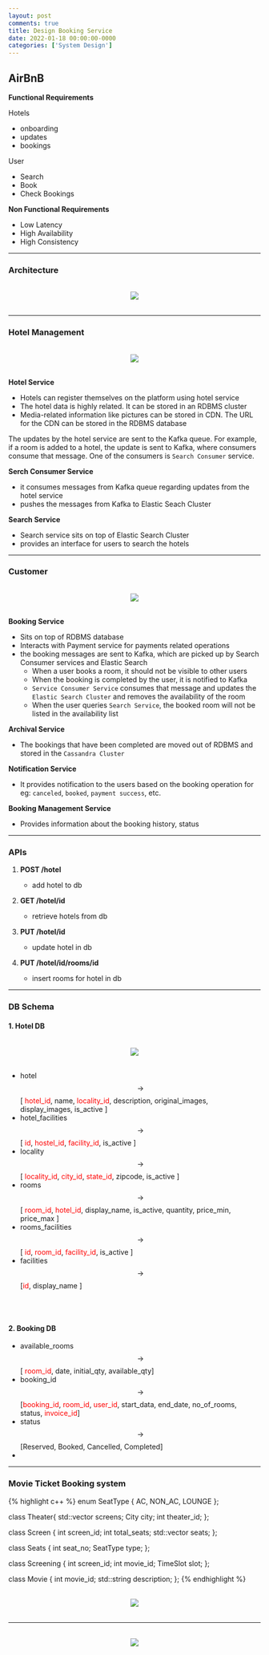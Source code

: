 ```yaml
---
layout: post
comments: true
title: Design Booking Service
date: 2022-01-18 00:00:00-0000
categories: ['System Design']
---
```


## AirBnB


**Functional Requirements**

Hotels
* onboarding
* updates
* bookings

User
* Search
* Book
* Check Bookings

**Non Functional Requirements**
* Low Latency
* High Availability
* High Consistency

---
### Architecture
<br/>
<div>
    <center><img src="{{ site.baseurl }}/assets/img/booking/architecture.png"></center>
</div>
<br/>

---
### Hotel Management 

<br/>
<div>
    <center><img src="{{ site.baseurl }}/assets/img/booking/hotel.png"></center>
</div>
<br/>

**Hotel Service** 
* Hotels can register themselves on the platform using hotel service
* The hotel data is highly related. It can be stored in an RDBMS cluster
* Media-related information like pictures can be stored in CDN. The URL for the CDN can be stored in the RDBMS database

The updates by the hotel service are sent to the Kafka queue. For example, if a room is added to a hotel, the update is sent to Kafka, where consumers consume that message. One of the consumers is `Search Consumer` service. 

**Serch Consumer Service**

* it consumes messages from Kafka queue regarding updates from the hotel service
* pushes the messages from Kafka to Elastic Seach Cluster

**Search Service**

* Search service sits on top of Elastic Search Cluster 
* provides an interface for users to search the hotels

---

### Customer
<br/>
<div>
    <center><img src="{{ site.baseurl }}/assets/img/booking/customer.png"></center>
</div>
<br/>

**Booking Service**
* Sits on top of RDBMS database
* Interacts with Payment service for payments related operations
* the booking messages are sent to Kafka, which are picked up by Search Consumer services and Elastic Search
    * When a user books a room, it should not be visible to other users
    * When the booking is completed by the user, it is notified to Kafka
    * `Service Consumer Service` consumes that message and updates the `Elastic Search Cluster` and removes the availability of the room
    * When the user queries `Search Service`, the booked room will not be listed in the availability list


**Archival Service**
* The bookings that have been completed are moved out of RDBMS and stored in the `Cassandra Cluster`

**Notification Service**
* It provides notification to the users based on the booking operation for eg: `canceled`, `booked`, `payment success`, etc. 

**Booking Management Service**
* Provides information about the booking history, status

---

### APIs

1. **POST /hotel**
    * add hotel to db

2. **GET /hotel/id**
    * retrieve hotels from db

3. **PUT /hotel/id**
    * update hotel in db

4. **PUT /hotel/id/rooms/id**
    * insert rooms for hotel in db

----

### DB Schema


#### 1. Hotel DB
<br/>
<div>
    <center><img src="{{ site.baseurl }}/assets/img/booking/db_schema.png"></center>
</div>
<br/>

* hotel $$\rightarrow$$ [ <font color="red">hotel_id</font>, name, <font color="red">locality_id</font>, description, original_images, display_images, is_active ]
* hotel_facilities $$\rightarrow$$ [ <font color="red">id</font>, <font color="red">hostel_id</font>, <font color="red">facility_id</font>, is_active ]
* locality $$\rightarrow$$ [ <font color="red">locality_id</font>, <font color="red">city_id</font>, <font color="red">state_id</font>, zipcode, is_active ]
* rooms $$\rightarrow$$ [ <font color="red">room_id</font>, <font color="red">hotel_id</font>, display_name, is_active, quantity, price_min, price_max ]
* rooms_facilities $$\rightarrow$$ [ <font color="red">id</font>, <font color="red">room_id</font>, <font color="red">facility_id</font>, is_active ]
* facilities $$\rightarrow$$ [<font color="red">id</font>, display_name ]

<br/>
<br/>


#### 2. Booking DB

* available_rooms $$\rightarrow$$ [ <font color="red">room_id</font>, date, initial_qty, available_qty]
* booking_id $$\rightarrow$$ [<font color="red">booking_id</font>, <font color="red">room_id</font>, <font color="red">user_id</font>, start_data, end_date, no_of_rooms, status, <font color="red">invoice_id</font>]
* status $$\rightarrow$$ [Reserved, Booked, Cancelled, Completed]
* 

---

### Movie Ticket Booking system

{% highlight c++ %}
enum SeatType {
    AC,
    NON_AC,
    LOUNGE
};

class Theater{
    std::vector<Screen> screens;
    City city;
    int theater_id;
};

class Screen {
    int screen_id;
    int total_seats;
    std::vector<Seats> seats;
};

class Seats {
    int seat_no;
    SeatType type;
};

class Screening {
    int screen_id;
    int movie_id;
    TimeSlot slot;
};

class Movie {
    int movie_id;
    std::string description;
};
{% endhighlight %}



<br/>
<div>
    <center><img src="{{ site.baseurl }}/assets/img/booking/ticket.png"></center>
</div>
<br/>

----

<br/>
<div>
    <center><img src="{{ site.baseurl }}/assets/img/booking/MovieTicketDB.png"></center>
</div>
<br/>
